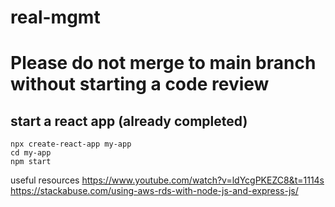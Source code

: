 # real-mgmt

# Please do not merge to main branch without starting a code review

## start a react app (already completed)

```
npx create-react-app my-app
cd my-app
npm start
```

useful resources
https://www.youtube.com/watch?v=ldYcgPKEZC8&t=1114s
https://stackabuse.com/using-aws-rds-with-node-js-and-express-js/
